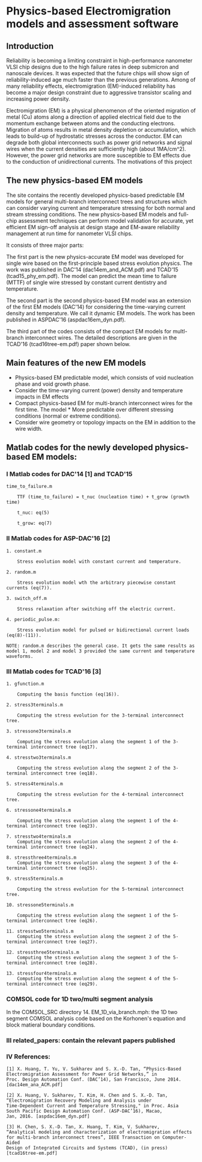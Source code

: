 # Physics-based Electromigration models and assessment software

## Introduction
Reliability is becoming a limiting constraint in high-performance nanometer VLSI chip designs due to the high failure rates in deep submicron and nanoscale devices. It was expected that the future chips will show sign of reliability-induced age much faster than the previous generations. Among of many reliability effects, electromigration (EM)-induced reliability has become a major design constraint due to aggressive transistor scaling and increasing power density.

Electromigration (EM) is a physical phenomenon of the oriented migration of metal (Cu) atoms along a direction of applied electrical field due to the momentum exchange between atoms and the conducting electrons. Migration of atoms results in metal density depletion or accumulation, which leads to build-up of hydrostatic stresses across the conductor. EM can degrade both global interconnects such as power grid networks and signal wires when the current densities are sufficiently high (about 1MA/cm^2). However, the power grid networks are more susceptible to EM effects due to the conduction of unidirectional currents.
The motivations of this project

## The new physics-based EM models
The site contains the recently developed physics-based predictable EM models for general multi-branch interconnect trees and structures which can consider varying current and temperature stressing for both normal and stream stressing conditions. The new physics-based EM models and full-chip assessment techniques can perform model validation for accurate, yet efficient EM sign-off analysis at design stage and EM-aware reliability management at run time for nanometer VLSI chips. 

It consists of three major parts:

The first part is the new physics-accurate EM model was developed for single wire based on the first-principle based stress evolution physics. The work was published in DAC'14 (dac14em_and_ACM.pdf) and TCAD'15 (tcad15_phy_em.pdf). The model can predict the mean time to failure (MTTF) of single wire stressed by constant current dentistry and temperature. 

The second part is the second physics-based EM model was an extension of the first EM models (DAC'14) for considering the time-varying current density and temperature. We call it dynamic EM models. The work has been published in ASPDAC'16 (aspdac16em_dyn.pdf). 

The third part of the codes consists of the compact EM models for multl-branch interconnect wires. The detailed descriptions are given in the TCAD'16 (tcad16tree-em.pdf) paper shown below.


## Main features of the new EM models

* Physics-based EM predictable model, which consists of void nucleation phase and void growth phase.  
* Consider the time-varying current (power) density and temperature impacts in EM effects 
* Compact physics-based EM for multi-branch interconnect wires for the first time. The model * More predictable over different stressing conditions (normal or extreme conditions).
* Consider wire geometry or topology impacts on the EM in addition to the wire width. 

## Matlab codes for the newly developed physics-based EM models:


### I Matlab codes for DAC'14 [1] and TCAD'15

    time_to_failure.m
    
        TTF (time_to_failure) = t_nuc (nucleation time) + t_grow (growth time)
   
        t_nuc: eq(5)
   
        t_grow: eq(7)

### II Matlab codes for ASP-DAC'16 [2]

    1. constant.m
    
        Stress evolution model with constant current and temperature.

    2. random.m
        
        Stress evolution model wth the arbitrary piecewise constant currents (eq(7)).
  
    3. switch_off.m

        Stress relaxation after switching off the electric current.
   
    4. periodic_pulse.m:
        
        Stress evolution model for pulsed or bidirectional current loads (eq(8)-(11)).
   
    NOTE: random.m describes the general case. It gets the same results as model 1, model 2 and model 3 provided the same current and temperature waveforms.
    
### III Matlab codes for TCAD'16 [3]

    1. gfunction.m
    
        Computing the basis function (eq(16)).
 
    2. stress3terminals.m
    
        Computing the stress evolution for the 3-terminal interconnect tree.
        
    3. stressone3terminals.m
    
        Computing the stress evolution along the segment 1 of the 3-terminal interconnect tree (eq17).
    
    4. stresstwo3terminals.m
    
        Computing the stress evolution along the segment 2 of the 3-terminal interconnect tree (eq18).
        
    5. stress4terminals.m
    
        Computing the stress evolution for the 4-terminal interconnect tree.
        
    6. stressone4terminals.m
    
        Computing the stress evolution along the segment 1 of the 4-terminal interconnect tree (eq23).
    
    7. stresstwo4terminals.m   
        Computing the stress evolution along the segment 2 of the 4-terminal interconnect tree (eq24).
        
    8. stressthree4terminals.m   
        Computing the stress evolution along the segment 3 of the 4-terminal interconnect tree (eq25).
        
    9. stress5terminals.m
    
        Computing the stress evolution for the 5-terminal interconnect tree.
        
    10. stressone5terminals.m
    
        Computing the stress evolution along the segment 1 of the 5-terminal interconnect tree (eq26).
    
    11. stresstwo5terminals.m   
        Computing the stress evolution along the segment 2 of the 5-terminal interconnect tree (eq27).
        
    12. stressthree5terminals.m   
        Computing the stress evolution along the segment 3 of the 5-terminal interconnect tree (eq28).
        
    13. stressfour4terminals.m   
        Computing the stress evolution along the segment 4 of the 5-terminal interconnect tree (eq29).


### COMSOL code for 1D two/multi segment analysis

In the COMSOL_SRC directory
     14.  EM_1D_via_branch.mph: the 1D two segment COMSOL analysis code based on the Korhonen's equation and block matieral        boundary conditions. 
    
### III related_papers: contain the relevant papers published


### IV References:
    
    [1] X. Huang, T. Yu, V. Sukharev and S. X.-D. Tan, “Physics-Based
    Electromigration Assessment for Power Grid Networks,” in
    Proc. Design Automation Conf. (DAC’14), San Francisco, June 2014. [dac14em_ana_ACM.pdf]
    
    [2] X. Huang, V. Sukharev, T. Kim, H. Chen and S. X.-D. Tan,
    “Electromigration Recovery Modeling and Analysis under
    Time-Dependent Current and Temperature Stressing," in Proc. Asia
    South Pacific Design Automation Conf. (ASP-DAC’16), Macao,
    Jan, 2016. [aspdac16em_dyn.pdf]
    
    [3] H. Chen, S. X.-D. Tan, X. Huang, T. Kim, V. Sukharev, 
    “Analytical modeling and characterization of electromigration effects 
    for multi-branch interconnect trees”, IEEE Transaction on Computer-Aided 
    Design of Integrated Circuits and Systems (TCAD), (in press) [tcad16tree-em.pdf]

